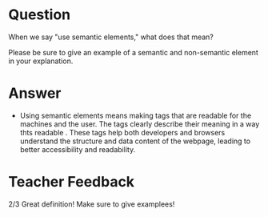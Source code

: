 # Question

When we say "use semantic elements," what does that mean?

Please be sure to give an example of a semantic and non-semantic element in your explanation.

# Answer
- Using semantic elements means making tags that are readable for the machines and the user. The tags clearly describe their meaning in a way thts readable . These tags help both developers and browsers understand the structure and data content of the webpage, leading to better accessibility and readability.



# Teacher Feedback
2/3
Great definition! Make sure to give examplees!